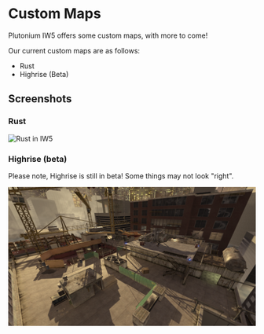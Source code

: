 # Custom Maps

Plutonium IW5 offers some custom maps, with more to come!

Our current custom maps are as follows:

* Rust
* Highrise (Beta)

## Screenshots

### Rust
![Rust in IW5](/images/docs/client/iw5/custom-maps/mp_rust.png)

### Highrise (beta)
<Alert variant="warning">
Please note, Highrise is still in beta! Some things may not look "right".
</Alert>

![Highrise in IW5](/images/docs/client/iw5/custom-maps/mp_highrise.png)